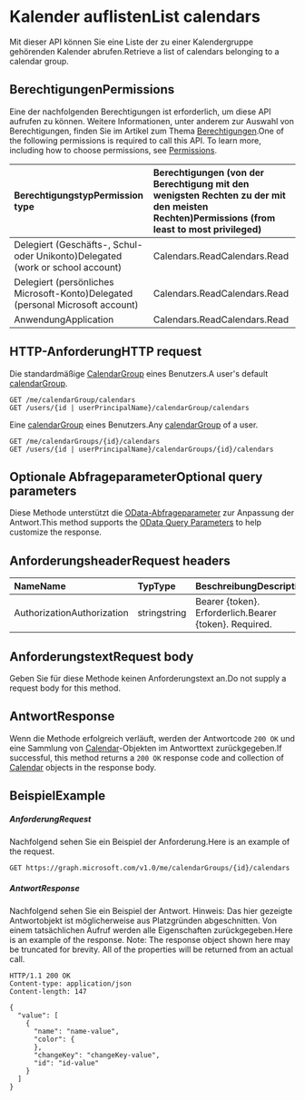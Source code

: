 # <a name="list-calendars"></a><span data-ttu-id="5c2ee-101">Kalender auflisten</span><span class="sxs-lookup"><span data-stu-id="5c2ee-101">List calendars</span></span>

<span data-ttu-id="5c2ee-102">Mit dieser API können Sie eine Liste der zu einer Kalendergruppe gehörenden Kalender abrufen.</span><span class="sxs-lookup"><span data-stu-id="5c2ee-102">Retrieve a list of calendars belonging to a calendar group.</span></span>
## <a name="permissions"></a><span data-ttu-id="5c2ee-103">Berechtigungen</span><span class="sxs-lookup"><span data-stu-id="5c2ee-103">Permissions</span></span>
<span data-ttu-id="5c2ee-p101">Eine der nachfolgenden Berechtigungen ist erforderlich, um diese API aufrufen zu können. Weitere Informationen, unter anderem zur Auswahl von Berechtigungen, finden Sie im Artikel zum Thema [Berechtigungen](../../../concepts/permissions_reference.md).</span><span class="sxs-lookup"><span data-stu-id="5c2ee-p101">One of the following permissions is required to call this API. To learn more, including how to choose permissions, see [Permissions](../../../concepts/permissions_reference.md).</span></span>

|<span data-ttu-id="5c2ee-106">Berechtigungstyp</span><span class="sxs-lookup"><span data-stu-id="5c2ee-106">Permission type</span></span>      | <span data-ttu-id="5c2ee-107">Berechtigungen (von der Berechtigung mit den wenigsten Rechten zu der mit den meisten Rechten)</span><span class="sxs-lookup"><span data-stu-id="5c2ee-107">Permissions (from least to most privileged)</span></span>              |
|:--------------------|:---------------------------------------------------------|
|<span data-ttu-id="5c2ee-108">Delegiert (Geschäfts-, Schul- oder Unikonto)</span><span class="sxs-lookup"><span data-stu-id="5c2ee-108">Delegated (work or school account)</span></span> | <span data-ttu-id="5c2ee-109">Calendars.Read</span><span class="sxs-lookup"><span data-stu-id="5c2ee-109">Calendars.Read</span></span>    |
|<span data-ttu-id="5c2ee-110">Delegiert (persönliches Microsoft-Konto)</span><span class="sxs-lookup"><span data-stu-id="5c2ee-110">Delegated (personal Microsoft account)</span></span> | <span data-ttu-id="5c2ee-111">Calendars.Read</span><span class="sxs-lookup"><span data-stu-id="5c2ee-111">Calendars.Read</span></span>    |
|<span data-ttu-id="5c2ee-112">Anwendung</span><span class="sxs-lookup"><span data-stu-id="5c2ee-112">Application</span></span> | <span data-ttu-id="5c2ee-113">Calendars.Read</span><span class="sxs-lookup"><span data-stu-id="5c2ee-113">Calendars.Read</span></span> |

## <a name="http-request"></a><span data-ttu-id="5c2ee-114">HTTP-Anforderung</span><span class="sxs-lookup"><span data-stu-id="5c2ee-114">HTTP request</span></span>
<!-- { "blockType": "ignored" } -->
<span data-ttu-id="5c2ee-115">Die standardmäßige [CalendarGroup](../resources/calendargroup.md) eines Benutzers.</span><span class="sxs-lookup"><span data-stu-id="5c2ee-115">A user's default [calendarGroup](../resources/calendargroup.md).</span></span>
```http
GET /me/calendarGroup/calendars
GET /users/{id | userPrincipalName}/calendarGroup/calendars
```
<span data-ttu-id="5c2ee-116">Eine [calendarGroup](../resources/calendargroup.md) eines Benutzers.</span><span class="sxs-lookup"><span data-stu-id="5c2ee-116">Any [calendarGroup](../resources/calendargroup.md) of a user.</span></span>
```http
GET /me/calendarGroups/{id}/calendars
GET /users/{id | userPrincipalName}/calendarGroups/{id}/calendars
```
## <a name="optional-query-parameters"></a><span data-ttu-id="5c2ee-117">Optionale Abfrageparameter</span><span class="sxs-lookup"><span data-stu-id="5c2ee-117">Optional query parameters</span></span>
<span data-ttu-id="5c2ee-118">Diese Methode unterstützt die [OData-Abfrageparameter](http://developer.microsoft.com/en-us/graph/docs/overview/query_parameters) zur Anpassung der Antwort.</span><span class="sxs-lookup"><span data-stu-id="5c2ee-118">This method supports the [OData Query Parameters](http://developer.microsoft.com/en-us/graph/docs/overview/query_parameters) to help customize the response.</span></span>
## <a name="request-headers"></a><span data-ttu-id="5c2ee-119">Anforderungsheader</span><span class="sxs-lookup"><span data-stu-id="5c2ee-119">Request headers</span></span>
| <span data-ttu-id="5c2ee-120">Name</span><span class="sxs-lookup"><span data-stu-id="5c2ee-120">Name</span></span>       | <span data-ttu-id="5c2ee-121">Typ</span><span class="sxs-lookup"><span data-stu-id="5c2ee-121">Type</span></span> | <span data-ttu-id="5c2ee-122">Beschreibung</span><span class="sxs-lookup"><span data-stu-id="5c2ee-122">Description</span></span>|
|:-----------|:------|:----------|
| <span data-ttu-id="5c2ee-123">Authorization</span><span class="sxs-lookup"><span data-stu-id="5c2ee-123">Authorization</span></span>  | <span data-ttu-id="5c2ee-124">string</span><span class="sxs-lookup"><span data-stu-id="5c2ee-124">string</span></span>  | <span data-ttu-id="5c2ee-p102">Bearer {token}. Erforderlich.</span><span class="sxs-lookup"><span data-stu-id="5c2ee-p102">Bearer {token}. Required.</span></span> |

## <a name="request-body"></a><span data-ttu-id="5c2ee-127">Anforderungstext</span><span class="sxs-lookup"><span data-stu-id="5c2ee-127">Request body</span></span>
<span data-ttu-id="5c2ee-128">Geben Sie für diese Methode keinen Anforderungstext an.</span><span class="sxs-lookup"><span data-stu-id="5c2ee-128">Do not supply a request body for this method.</span></span>

## <a name="response"></a><span data-ttu-id="5c2ee-129">Antwort</span><span class="sxs-lookup"><span data-stu-id="5c2ee-129">Response</span></span>

<span data-ttu-id="5c2ee-130">Wenn die Methode erfolgreich verläuft, werden der Antwortcode `200 OK` und eine Sammlung von [Calendar](../resources/calendar.md)-Objekten im Antworttext zurückgegeben.</span><span class="sxs-lookup"><span data-stu-id="5c2ee-130">If successful, this method returns a `200 OK` response code and collection of [Calendar](../resources/calendar.md) objects in the response body.</span></span>
## <a name="example"></a><span data-ttu-id="5c2ee-131">Beispiel</span><span class="sxs-lookup"><span data-stu-id="5c2ee-131">Example</span></span>
##### <a name="request"></a><span data-ttu-id="5c2ee-132">Anforderung</span><span class="sxs-lookup"><span data-stu-id="5c2ee-132">Request</span></span>
<span data-ttu-id="5c2ee-133">Nachfolgend sehen Sie ein Beispiel der Anforderung.</span><span class="sxs-lookup"><span data-stu-id="5c2ee-133">Here is an example of the request.</span></span>
<!-- {
  "blockType": "request",
  "name": "get_calendars"
}-->
```http
GET https://graph.microsoft.com/v1.0/me/calendarGroups/{id}/calendars
```
##### <a name="response"></a><span data-ttu-id="5c2ee-134">Antwort</span><span class="sxs-lookup"><span data-stu-id="5c2ee-134">Response</span></span>
<span data-ttu-id="5c2ee-p103">Nachfolgend sehen Sie ein Beispiel der Antwort. Hinweis: Das hier gezeigte Antwortobjekt ist möglicherweise aus Platzgründen abgeschnitten. Von einem tatsächlichen Aufruf werden alle Eigenschaften zurückgegeben.</span><span class="sxs-lookup"><span data-stu-id="5c2ee-p103">Here is an example of the response. Note: The response object shown here may be truncated for brevity. All of the properties will be returned from an actual call.</span></span>
<!-- {
  "blockType": "response",
  "truncated": true,
  "@odata.type": "microsoft.graph.calendar",
  "isCollection": true
} -->
```http
HTTP/1.1 200 OK
Content-type: application/json
Content-length: 147

{
  "value": [
    {
      "name": "name-value",
      "color": {
      },
      "changeKey": "changeKey-value",
      "id": "id-value"
    }
  ]
}
```

<!-- uuid: 8fcb5dbc-d5aa-4681-8e31-b001d5168d79
2015-10-25 14:57:30 UTC -->
<!-- {
  "type": "#page.annotation",
  "description": "List calendars",
  "keywords": "",
  "section": "documentation",
  "tocPath": ""
}-->
